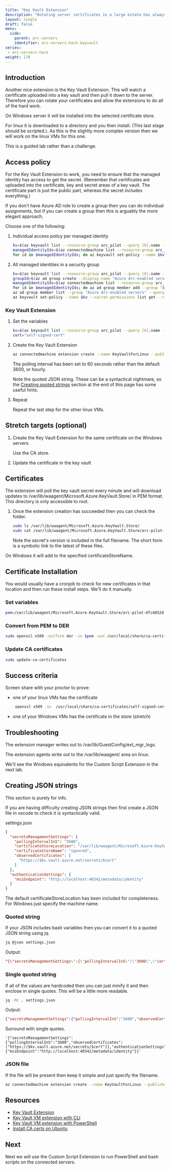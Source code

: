 ```yaml
---
title: "Key Vault Extension"
description: "Rotating server certificates in a large estate has always been a administration hassle, so let this key vault extension take the heavy lifting for both Azure and Azure Arc-enabled VMs."
layout: single
draft: false
menu:
  side:
    parent: arc-servers
    identifier: arc-servers-hack-keyvault
series:
 - arc-servers-hack
weight: 170
---
```


## Introduction

Another nice extension is the Key Vault Extension. This will watch a certificate uploaded into a key vault and then pull it down to the server. Therefore you can rotate your certificates and allow the extensions to do all of the hard work.

On Windows server it will be installed into the selected certificate store.

For linux it is downloaded to a directory and you then install. (This last stage should be scripted.). As this is the slightly more complex version then we will work on the linux VMs for this one.

This is a guided lab rather than a challenge.

## Access policy

For the Key Vault Extension to work, you need to ensure that the managed identity has access to get the secret. (Remember that certificates are uploaded into the certificate, key and secret areas of a key vault. The certificate part is just the public part, whereas the secret includes everything.)

If you don't have Azure AD role to create a group then you can do individual assignments, but if you can create a group then this is arguably the more elegant approach.

Choose one of the following:

1. Individual access policy per managed identity

    ```bash
    kv=$(az keyvault list --resource-group arc_pilot --query [0].name --output tsv)
    managedIdentityIds=$(az connectedmachine list --resource-group arc_pilot --query "[].identity.principalId" --output tsv)
    for id in $managedIdentityIds; do az keyvault set-policy --name $kv --secret-permissions list get --resource-group arc_pilot --object-id $id; done
    ```

1. All managed identities in a security group

    ```bash
    kv=$(az keyvault list --resource-group arc_pilot --query [0].name --output tsv)
    groupId=$(az ad group create --display-name "Azure Arc-enabled servers" --mail-nickname arcservers --description "Managed identities for Azure Arc connected machines." --query objectId --output tsv)
    managedIdentityIds=$(az connectedmachine list --resource-group arc_pilot --query "[].identity.principalId" --output tsv)
    for id in $managedIdentityIds; do az ad group member add --group "Azure Arc-enabled servers" --member-id $id; done
    az ad group member list --group "Azure Arc-enabled servers" --query [].appId
    az keyvault set-policy --name $kv --secret-permissions list get --resource-group arc_pilot --object-id $groupId
    ```

### Key Vault Extension

1. Set the variables

    ```bash
    kv=$(az keyvault list --resource-group arc_pilot --query [0].name --output tsv)
    cert="self-signed-cert"
    ```

1. Create the Key Vault Extension

    ```bash
    az connectedmachine extension create --name KeyVaultForLinux --publisher Microsoft.Azure.KeyVault --type KeyVaultForLinux --machine-name ubuntu-03 --resource-group arc_pilot --type-handler-version 2.0 --settings "{\"secretsManagementSettings\":{\"pollingIntervalInS\":\"60\",\"observedCertificates\":[\"https://$kv.vault.azure.net/secrets/$cert\"]},\"authenticationSettings\":{\"msiEndpoint\":\"http://localhost:40342/metadata/identity\"}}"
    ```

    The polling interval has been set to 60 seconds rather than the default 3600, or hourly.

    Note the quoted JSON string. These can be a syntactical nightmare, so the [Creating quoted strings](#creating-quoted-strings) section at the end of this page has some useful hints.

1. Repeat

    Repeat the last step for the other linux VMs.

## Stretch targets (optional)

1. Create the Key Vault Extension for the same certificate on the Windows servers

    Use the CA store.

1. Update the certificate in the key vault

## Certificates

The extension will poll the key vault secret every minute and will download updates to /var/lib/waagent/Microsoft.Azure.KeyVault.Store/ in PEM format. This directory is only accessible to root.

1. Once the extension creation has succeeded then you can check the folder.

    ```bash
    sudo ls /var/lib/waagent/Microsoft.Azure.KeyVault.Store/
    sudo cat /var/lib/waagent/Microsoft.Azure.KeyVault.Store/arc-pilot-dfc4852d.self-signed-cert
    ```

    Note the secret's version is included in the full filename. The short form is a symbolic link to the latest of these files.

On Windows it will add to the specified certificateStoreName.

## Certificate Installation

You would usually have a cronjob to check for new certificates in that location and then run these install steps. We'll do it manually.

### Set variables

```bash
pem=/var/lib/waagent/Microsoft.Azure.KeyVault.Store/arc-pilot-dfc4852d.self-signed-cert
```

### Convert from PEM to DER

```bash
sudo openssl x509 -outform der -in $pem -out /usr/local/share/ca-certificates/self-signed-cert.crt
```

### Update CA certificates

```bash
sudo update-ca-certificates
```

## Success criteria

Screen share with your proctor to prove:

* one of your linux VMs has the certificate

  ```bash
   openssl x509 -in  /usr/local/share/ca-certificates/self-signed-cert.crt -inform der -noout -text
   ```

* one of your Windows VMs has the certificate in the store (stretch)

## Troubleshooting

The extension manager writes out to /var/lib/GuestConfig/ext_mgr_logs.

The extension agents write out to the /var/lib/waagent/ area on linux.

We'll see the Windows equivalents for the Custom Script Extension in the next lab.

## Creating JSON strings

This section is purely for info.

If you are having difficulty creating JSON strings then first create a JSON file in vscode to check it is syntactically valid.

settings.json

```json
{
  "secretsManagementSettings": {
    "pollingIntervalInS": "3600",
    "certificateStoreLocation": "/var/lib/waagent/Microsoft.Azure.KeyVault.Store/",
    "certificateStoreName": "ignored",
    "observedCertificates": [
      "https://$kv.vault.azure.net/secrets/$cert"
    ]
  },
  "authenticationSettings": {
    "msiEndpoint": "http://localhost:40342/metadata/identity"
  }
}
```

The default certificateStoreLocation has been included for completeness. For Windows just specify the machine name.

### Quoted string

If your JSON includes bash variables then you can convert it to a quoted JSON string using jq.

```bash
jq @json settings.json
```

Output:

```json
"{\"secretsManagementSettings\":{\"pollingIntervalInS\":\"3600\",\"certificateStoreName\":\"ignored\",\"certificateStoreLocation\":\"/var/lib/waagent/Microsoft.Azure.KeyVault.Store/\",\"observedCertificates\":[\"https://$kv.vault.azure.net/secrets/$cert\"]},\"authenticationSettings\":{\"msiEndpoint\":\"http://localhost:40342/metadata/identity\"}}"
```

### Single quoted string

If all of the values are hardcoded then you can just minify it and then enclose in single quotes. This will be a little more readable.

```bash
jq -Mc . settings.json
```

Output:

```json
{"secretsManagementSettings":{"pollingIntervalInS":"3600","observedCertificates":["https://$kv.vault.azure.net/secrets/$cert"]},"authenticationSettings":{"msiEndpoint":"http://localhost:40342/metadata/identity"}}
```

Surround with single quotes.

```text
'{"secretsManagementSettings":{"pollingIntervalInS":"3600","observedCertificates":["https://$kv.vault.azure.net/secrets/$cert"]},"authenticationSettings":{"msiEndpoint":"http://localhost:40342/metadata/identity"}}'
```

### JSON file

If the file will be present then keep it simple and just specify the filename.

```bash
az connectedmachine extension create --name KeyVaultForLinux --publisher Microsoft.Azure.KeyVault --type KeyVaultForLinux --machine-name ubuntu-02 --resource-group arc_pilot --type-handler-version 2.0 --settings settings.json
```

## Resources

* [Key Vault Extension](https://docs.microsoft.com/azure/azure-arc/servers/manage-vm-extensions#azure-key-vault-vm-extension)
* [Key Vault VM extension with CLI](https://docs.microsoft.com/azure/azure-arc/servers/manage-vm-extensions-cli#enable-extension)
* [Key Vault VM extension with PowerShell](https://docs.microsoft.com/azure/azure-arc/servers/manage-vm-extensions-powershell#key-vault-vm-extension)
* [Install CA certs on Ubuntu](https://www.techrepublic.com/article/how-to-install-ca-certificates-in-ubuntu-server/)

## Next

Next we will use the Custom Script Extension to run PowerShell and bash scripts on the connected servers.
